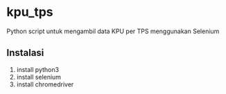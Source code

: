 # kpu_tps
Python script untuk mengambil data KPU per TPS menggunakan Selenium

## Instalasi
1. install python3
2. install selenium
3. install chromedriver
